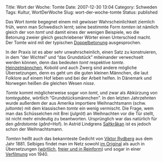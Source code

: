 Title: Wort der Woche: Tomte
Date: 2007-12-30 13:04
Category: Schweden
Tags: Kultur, WortDerWoche
Slug: wort-der-woche-tomte
Status: published

Das Wort *tomte* begegnet einem mit gewisser Wahrscheinlichkeit ziemlich
früh, wenn man Schwedisch lernt; seine bestimmte Form *tomten* ist
nämlich gleich der von *tomt* und damit eines der wenigen Beispiele, wo
die Betonung zweier gleich geschriebener Wörter einen Unterschied macht.
Der Tomte wird mit der typischen
[Doppelbetonung](http://www.fiket.de/2007/02/15/die-doppelbetonung-und-schwedische-namen/)
ausgesprochen.

In der Praxis ist es aber sehr unwahrscheinlich, einen Satz zu
konstruieren, in dem “der Wichtel” und “das Grundstück” miteinander
verwechselt werden können, denn das bedeuten *tomt* respektive *tomte*.
[Heinzelmännchen](http://de.wikipedia.org/wiki/Heinzelm%C3%A4nnchen),
Kobold und auch Zwerg sind andere mögliche Übersetzungen, denn es geht
um die guten kleinen Männchen, die laut Folklore auf einem Hof leben und
bei der Arbeit helfen. In Dänemark und Norwegen heißen die gleichen
Wesen *nisse*.

*Tomte* kommt möglicherweise sogar von *tomt*, und zwar als Abkürzung
von *tomtegubbe*, wörtlich “Grundstücksmännchen”. In den letzten
Jahrzehnten wurde außerdem der aus Amerika importiere Weihnachtsmann
(schw. *jultomte*) mit dem klassischen *tomte* ein wenig vermischt. Die
Frage, wem man das Schüsselchen mit Brei (*julgröt*) an Weihnachten vor
die Tür stellt, ist nicht mehr eindeutig zu beantworten. Ursprünglich
war das natürlich für den *gårdstomte* (*gård*=Hof). In Astrid Lindgrens
[Saltkråkan](http://www.fiket.de/2006/06/22/ferien-auf-saltkokan/) ist
es jedoch schon der Weihnachtsmann.

*Tomten* heißt auch das bekannteste Gedicht von [Viktor
Rydberg](http://de.wikipedia.org/wiki/Viktor_Rydberg) aus dem Jahr 1881.
Selbiges findet man im Netz sowohl [im
Original](http://runeberg.org/rydbdikt/tomten.html) als auch in
Übersetzungen
([wörtlich](http://tyska.info/ppi-forum/forum/viewtopic.php?p=46568&sid=9cb91dc86432fa598d8bdbaa4167c7a1&pc_tzo=3600&pc_d=20071227&pc_t=77377#46568),
[freier und in
Reinform](http://www.sverigenet.de/blog/index.php/archives/258)) und
sogar in einer [Verfilmung](http://youtube.com/watch?v=IqHIuLpzfkI) von
1940.

